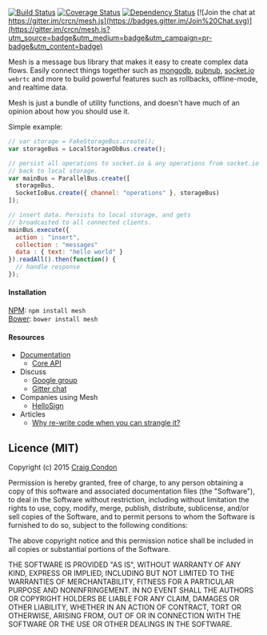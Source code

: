 [![Build Status](https://travis-ci.org/crcn/mesh.js.svg)](https://travis-ci.org/crcn/mesh.js) [![Coverage Status](https://coveralls.io/repos/crcn/mesh.js/badge.svg?branch=master)](https://coveralls.io/r/crcn/mesh.js?branch=master) [![Dependency Status](https://david-dm.org/crcn/mesh.js.svg)](https://david-dm.org/crcn/mesh.js) [![Join the chat at https://gitter.im/crcn/mesh.js](https://badges.gitter.im/Join%20Chat.svg)](https://gitter.im/crcn/mesh.js?utm_source=badge&utm_medium=badge&utm_campaign=pr-badge&utm_content=badge)

Mesh is a message bus library that makes it easy to create complex data flows. Easily connect things together such as [mongodb](https://www.mongodb.org/), [pubnub](http://pubnub.com/), [socket.io](http://socket.io/) `webrtc` and more to build powerful features such as rollbacks, offline-mode, and realtime data.

Mesh is just a bundle of utility functions, and doesn't have much of an opinion about how you should use it.

Simple example:

```javascript
// var storage = FakeStorageBus.create();
var storageBus = LocalStorageDbBus.create();

// persist all operations to socket.io & any operations from socket.io
// back to local storage.
var mainBus = ParallelBus.create([
  storageBus,
  SocketIoBus.create({ channel: "operations" }, storageBus)
]);

// insert data. Persists to local storage, and gets
// broadcasted to all connected clients.
mainBus.execute({
  action : "insert",
  collection : "messages"
  data : { text: "hello world" }
}).readAll().then(function() {
  // handle response
});
```

#### Installation

[NPM](https://www.npmjs.com/): `npm install mesh` <br />
[Bower](http://bower.io/): `bower install mesh`

#### Resources

- [Documentation](https://github.com/crcn/mesh.js/tree/master/docs)
  - [Core API](https://github.com/crcn/mesh.js/blob/master/docs/api.md)
- Discuss
  - [Google group](https://groups.google.com/forum/#!forum/meshjs)
  - [Gitter chat](https://gitter.im/crcn/mesh.js)
- Companies using Mesh
  - [HelloSign](https://www.hellosign.com/)
- Articles
  - [Why re-write code when you can strangle it?](http://blog.hellosign.com/why-rewrite-your-code-when-you-can-strangle-it/)

## Licence (MIT)

Copyright (c) 2015 [Craig Condon](http://craigjefferds.com)

Permission is hereby granted, free of charge, to any person obtaining
a copy of this software and associated documentation files (the
"Software"), to deal in the Software without restriction, including
without limitation the rights to use, copy, modify, merge, publish,
distribute, sublicense, and/or sell copies of the Software, and to
permit persons to whom the Software is furnished to do so, subject to
the following conditions:

The above copyright notice and this permission notice shall be
included in all copies or substantial portions of the Software.

THE SOFTWARE IS PROVIDED "AS IS", WITHOUT WARRANTY OF ANY KIND,
EXPRESS OR IMPLIED, INCLUDING BUT NOT LIMITED TO THE WARRANTIES OF
MERCHANTABILITY, FITNESS FOR A PARTICULAR PURPOSE AND
NONINFRINGEMENT. IN NO EVENT SHALL THE AUTHORS OR COPYRIGHT HOLDERS BE
LIABLE FOR ANY CLAIM, DAMAGES OR OTHER LIABILITY, WHETHER IN AN ACTION
OF CONTRACT, TORT OR OTHERWISE, ARISING FROM, OUT OF OR IN CONNECTION
WITH THE SOFTWARE OR THE USE OR OTHER DEALINGS IN THE SOFTWARE.
